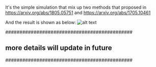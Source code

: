 It's the simple simulation that mix up two methods that proposed in https://arxiv.org/abs/1805.05751 and https://arxiv.org/abs/1705.10461

And the result is shown as below:
![alt text](gd_vs_cesp.png)


#############################################
## more details will update in future ##
#############################################
